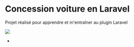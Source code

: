 <h1 style="text-align=center; text-decoration=underline;">Concession voiture en Laravel</h1>
<p>Projet réalisé pour apprendre et m'entraîner au plugin Laravel</p>
<img src="https://github.com/m-salaun/concessionHistorique/blob/master/images/accueilConcession.PNG">
<ul>
    <li></li>
</ul>
